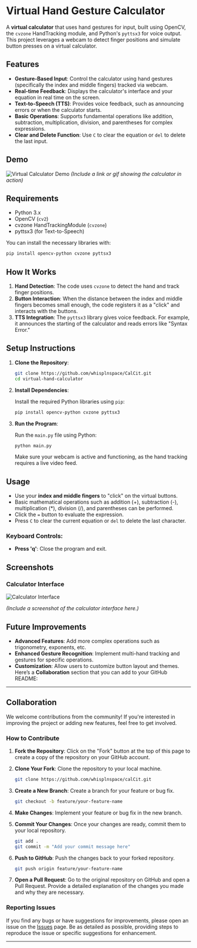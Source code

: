 # Virtual Hand Gesture Calculator

A **virtual calculator** that uses hand gestures for input, built using OpenCV, the `cvzone` HandTracking module, and Python's `pyttsx3` for voice output. This project leverages a webcam to detect finger positions and simulate button presses on a virtual calculator.

## Features

- **Gesture-Based Input**: Control the calculator using hand gestures (specifically the index and middle fingers) tracked via webcam.
- **Real-time Feedback**: Displays the calculator's interface and your equation in real time on the screen.
- **Text-to-Speech (TTS)**: Provides voice feedback, such as announcing errors or when the calculator starts.
- **Basic Operations**: Supports fundamental operations like addition, subtraction, multiplication, division, and parentheses for complex expressions.
- **Clear and Delete Function**: Use `C` to clear the equation or `del` to delete the last input.

## Demo

![Virtual Calculator Demo](demo-gif-link) *(Include a link or gif showing the calculator in action)*

## Requirements

- Python 3.x
- OpenCV (`cv2`)
- cvzone HandTrackingModule (`cvzone`)
- pyttsx3 (for Text-to-Speech)

You can install the necessary libraries with:

```bash
pip install opencv-python cvzone pyttsx3
```

## How It Works

1. **Hand Detection**: The code uses `cvzone` to detect the hand and track finger positions.
2. **Button Interaction**: When the distance between the index and middle fingers becomes small enough, the code registers it as a "click" and interacts with the buttons.
3. **TTS Integration**: The `pyttsx3` library gives voice feedback. For example, it announces the starting of the calculator and reads errors like "Syntax Error."

## Setup Instructions

1. **Clone the Repository**:

   ```bash
   git clone https://github.com/whisplnspace/CalCit.git
   cd virtual-hand-calculator
   ```

2. **Install Dependencies**:

   Install the required Python libraries using `pip`:

   ```bash
   pip install opencv-python cvzone pyttsx3
   ```

3. **Run the Program**:

   Run the `main.py` file using Python:

   ```bash
   python main.py
   ```

   Make sure your webcam is active and functioning, as the hand tracking requires a live video feed.

## Usage

- Use your **index and middle fingers** to "click" on the virtual buttons.
- Basic mathematical operations such as addition (+), subtraction (-), multiplication (*), division (/), and parentheses can be performed.
- Click the `=` button to evaluate the expression.
- Press `C` to clear the current equation or `del` to delete the last character.

### Keyboard Controls:

- **Press 'q'**: Close the program and exit.

## Screenshots

### Calculator Interface
![Calculator Interface](screenshot-link)

*(Include a screenshot of the calculator interface here.)*

## Future Improvements

- **Advanced Features**: Add more complex operations such as trigonometry, exponents, etc.
- **Enhanced Gesture Recognition**: Implement multi-hand tracking and gestures for specific operations.
- **Customization**: Allow users to customize button layout and themes.
Here’s a **Collaboration** section that you can add to your GitHub README:

---

## Collaboration

We welcome contributions from the community! If you're interested in improving the project or adding new features, feel free to get involved.

### How to Contribute

1. **Fork the Repository**: Click on the "Fork" button at the top of this page to create a copy of the repository on your GitHub account.
   
2. **Clone Your Fork**: Clone the repository to your local machine.

   ```bash
   git clone https://github.com/whisplnspace/calCit.git
   ```

3. **Create a New Branch**: Create a branch for your feature or bug fix.

   ```bash
   git checkout -b feature/your-feature-name
   ```

4. **Make Changes**: Implement your feature or bug fix in the new branch.

5. **Commit Your Changes**: Once your changes are ready, commit them to your local repository.

   ```bash
   git add .
   git commit -m "Add your commit message here"
   ```

6. **Push to GitHub**: Push the changes back to your forked repository.

   ```bash
   git push origin feature/your-feature-name
   ```

7. **Open a Pull Request**: Go to the original repository on GitHub and open a Pull Request. Provide a detailed explanation of the changes you made and why they are necessary.

### Reporting Issues

If you find any bugs or have suggestions for improvements, please open an issue on the [Issues](https://github.com/whisplnspace/CalCit/issues) page. Be as detailed as possible, providing steps to reproduce the issue or specific suggestions for enhancement.

---
